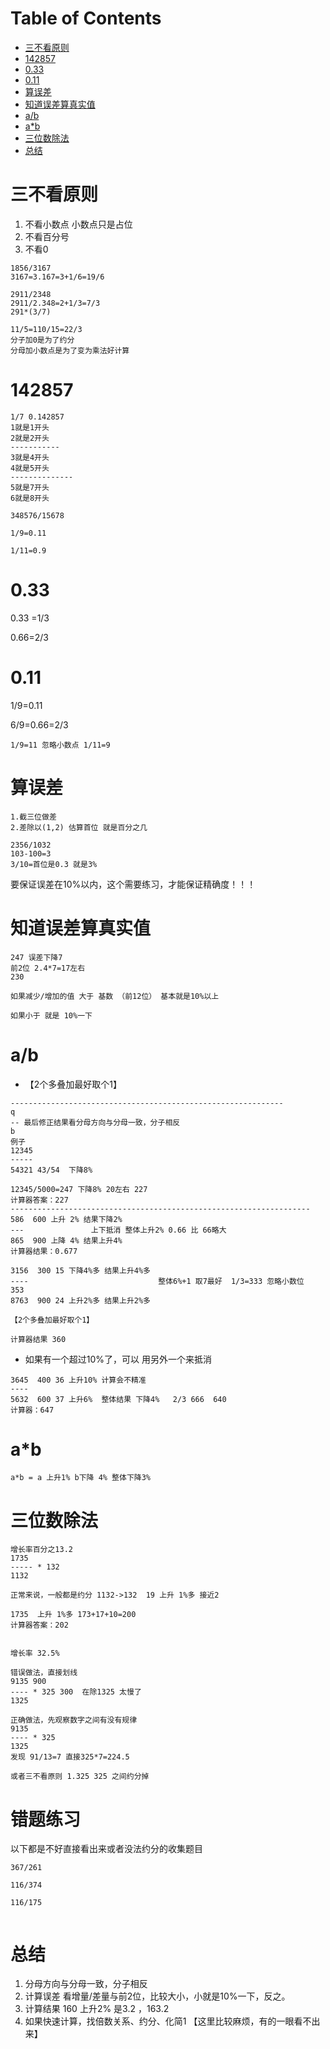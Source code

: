 # Table of Contents

* [三不看原则](#三不看原则)
* [142857](#142857)
* [0.33](#033)
* [0.11](#011)
* [算误差](#算误差)
* [知道误差算真实值](#知道误差算真实值)
* [a/b](#ab)
* [a*b](#ab-1)
* [三位数除法](#三位数除法)
* [总结](#总结)






# 三不看原则

1. 不看小数点 小数点只是占位
2. 不看百分号
3. 不看0

```
1856/3167
3167=3.167=3+1/6=19/6

2911/2348
2911/2.348=2+1/3=7/3
291*(3/7)

```

```
11/5=110/15=22/3
分子加0是为了约分
分母加小数点是为了变为乘法好计算
```

# 142857

```
1/7 0.142857
1就是1开头
2就是2开头
-----------
3就是4开头
4就是5开头
--------------
5就是7开头
6就是8开头

348576/15678 

```

```
1/9=0.11

1/11=0.9
```

# 0.33

0.33 =1/3

0.66=2/3



# 0.11

1/9=0.11

6/9=0.66=2/3

```
1/9=11 忽略小数点 1/11=9
```



# 算误差

```
1.截三位做差
2.差除以(1,2) 估算首位 就是百分之几

2356/1032 
103-100=3
3/10=首位是0.3 就是3%

```

要保证误差在10%以内，这个需要练习，才能保证精确度！！！

# 知道误差算真实值

```
247 误差下降7
前2位 2.4*7=17左右
230

如果减少/增加的值 大于 基数 （前12位） 基本就是10%以上

如果小于 就是 10%一下
```



# a/b

+ 【2个多叠加最好取个1】

```
-------------------------------------------------------------
q
-- 最后修正结果看分母方向与分母一致，分子相反
b
例子
12345
-----
54321 43/54  下降8%

12345/5000=247 下降8% 20左右 227 
计算器答案：227
-------------------------------------------------------------------
586  600 上升 2% 结果下降2%
---               上下抵消 整体上升2% 0.66 比 66略大
865  900 上降 4% 结果上升4%
计算器结果：0.677

3156  300 15 下降4%多 结果上升4%多
----                             整体6%+1 取7最好  1/3=333 忽略小数位  353
8763  900 24 上升2%多 结果上升2%多

【2个多叠加最好取个1】

计算器结果 360
```
+ 如果有一个超过10%了，可以 用另外一个来抵消

```
3645  400 36 上升10% 计算会不精准
----
5632  600 37 上升6%  整体结果 下降4%   2/3 666  640
计算器：647
```



# a*b

```
a*b = a 上升1% b下降 4% 整体下降3%
```





# 三位数除法

```
增长率百分之13.2
1735
----- * 132
1132

正常来说，一般都是约分 1132->132  19 上升 1%多 接近2

1735  上升 1%多 173+17+10=200
计算器答案：202


```

```
增长率 32.5%

错误做法，直接划线
9135 900
---- * 325 300  在除1325 太慢了
1325

正确做法，先观察数字之间有没有规律
9135
---- * 325
1325
发现 91/13=7 直接325*7=224.5

或者三不看原则 1.325 325 之间约分掉
```



# 错题练习

以下都是不好直接看出来或者没法约分的收集题目

```
367/261

116/374

116/175


```



# 总结

1. 分母方向与分母一致，分子相反
2. 计算误差 看增量/差量与前2位，比较大小，小就是10%一下，反之。
3. 计算结果 160 上升2%  是3.2 ，163.2
4. 如果快速计算，找倍数关系、约分、化简1  【这里比较麻烦，有的一眼看不出来】
